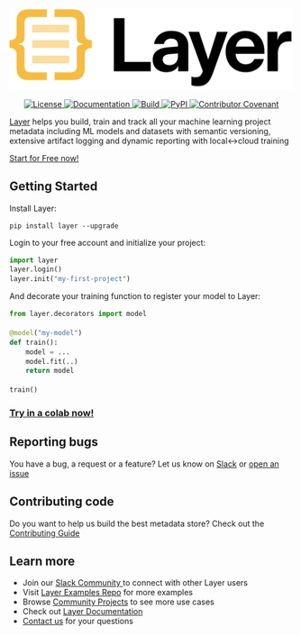 <!---
Copyright 2022 Layer. All rights reserved.

Licensed under the Apache License, Version 2.0 (the "License");
you may not use this file except in compliance with the License.
You may obtain a copy of the License at

    http://www.apache.org/licenses/LICENSE-2.0

Unless required by applicable law or agreed to in writing, software
distributed under the License is distributed on an "AS IS" BASIS,
WITHOUT WARRANTIES OR CONDITIONS OF ANY KIND, either express or implied.
See the License for the specific language governing permissions and
limitations under the License.
-->

<p align="center">
    <br>
    <a href="https://layer.ai">
          <img src=".github/assets/layer_logo_light.png" width="512" alt="Layer"/>
    </a>
    <br>
<p>
<p align="center">
    <a href="https://github.com/layerai/sdk/blob/main/LICENSE">
        <img alt="License" src="https://img.shields.io/github/license/layerai/sdk.svg?color=blue">
    </a>
    <a href="https://docs.app.layer.ai">
        <img alt="Documentation" src="https://img.shields.io/badge/docs-online-success">
    </a>
    <a href="https://github.com/layerai/sdk/actions/workflows/check.yml">
        <img alt="Build" src="https://img.shields.io/github/workflow/status/layerai/sdk/Check">
    </a>
    <a href="https://pypi.python.org/pypi/layer">
        <img alt="PyPI" src="https://img.shields.io/pypi/v/layer.svg">
    </a>
    <a href="https://github.com/layer/sdk/blob/main/CODE_OF_CONDUCT.md">
        <img alt="Contributor Covenant" src="https://img.shields.io/badge/contributor%20covenant-v2.1%20adopted-blueviolet.svg">
    </a>
</p>

[Layer](https://layer.ai) helps you build, train and track all your machine learning project metadata including ML models and datasets with semantic versioning, extensive artifact logging and dynamic reporting with local↔cloud training

[Start for Free now!](https://app.layer.ai/login?returnTo=%2Fgetting-started)

## Getting Started

Install Layer:
```shell
pip install layer --upgrade
```

Login to your free account and initialize your project:
```python
import layer
layer.login()
layer.init("my-first-project")
```

And decorate your training function to register your model to Layer:
```python
from layer.decorators import model

@model("my-model")
def train():
    model = ...
    model.fit(..)
    return model

train()
```

### [Try in a colab now!](https://docs.app.layer.ai/docs/getting-started)

## Reporting bugs 
You have a bug, a request or a feature? Let us know on [Slack](https://bit.ly/layercommunityslack) or [open an issue](https://github.com/layerai/sdk/issues/new/choose)

## Contributing code
Do you want to help us build the best metadata store? Check out the [Contributing Guide](./CONTRIBUTING.md)

## Learn more
- Join our [Slack Community ](https://bit.ly/layercommunityslack) to connect with other Layer users
- Visit [Layer Examples Repo](https://github.com/layerai/examples) for more examples
- Browse [Community Projects](https://layer.ai/community) to see more use cases
- Check out [Layer Documentation](https://docs.layer.ai)
- [Contact us](https://layer.ai/contact-us?interest=notebook) for your questions

